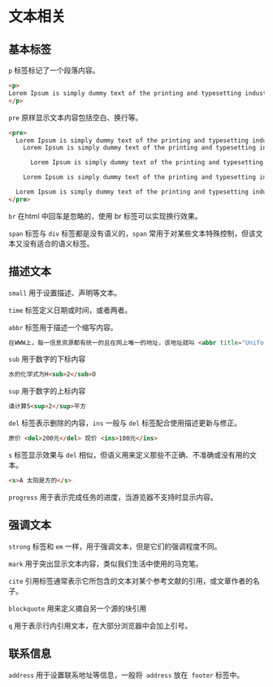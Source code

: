 # 文本相关

## 基本标签

`p` 标签标记了一个段落内容。
```html
<p>
Lorem Ipsum is simply dummy text of the printing and typesetting industry. Lorem Ipsum has been the industry's standard dummy text ever since the 1500s, when an unknown printer took a galley of type and scrambled it to make a type specimen book. It has survived not only five centuries, but also the leap into electronic typesetting, remaining essentially unchanged. It was popularised in the 1960s with the release of Letraset sheets containing Lorem Ipsum passages, and more recently with desktop publishing software like Aldus PageMaker including versions of Lorem Ipsum.
</p>
```

`pre` 原样显示文本内容包括空白、换行等。

```html
<pre>
  Lorem Ipsum is simply dummy text of the printing and typesetting industry.
    Lorem Ipsum is simply dummy text of the printing and typesetting industry.

      Lorem Ipsum is simply dummy text of the printing and typesetting industry.

    Lorem Ipsum is simply dummy text of the printing and typesetting industry.

  Lorem Ipsum is simply dummy text of the printing and typesetting industry.
</pre>
```

`br` 在html 中回车是忽略的，使用 br 标签可以实现换行效果。

`span` 标签与 `div` 标签都是没有语义的，`span` 常用于对某些文本特殊控制，但该文本又没有适合的语义标签。

## 描述文本

`small` 用于设置描述、声明等文本。

`time` 标签定义日期或时间，或者两者。

`abbr` 标签用于描述一个缩写内容。

```html
在WWW上，每一信息资源都有统一的且在网上唯一的地址，该地址就叫 <abbr title="Uniform Resource Locator">URL</abbr> 统一资源定位符。
```

`sub` 用于数字的下标内容
```html
水的化学式为H<sub>2</sub>O
```

`sup` 用于数字的上标内容
```html
请计算5<sup>2</sup>平方
```

`del` 标签表示删除的内容，`ins` 一般与 `del` 标签配合使用描述更新与修正。
```html
原价 <del>200元</del> 现价 <ins>100元</ins>
```

`s` 标签显示效果与 `del` 相似，但语义用来定义那些不正确、不准确或没有用的文本。
```html
<s>A 太阳是方的</s>
```

`progress` 用于表示完成任务的进度，当游览器不支持时显示内容。

## 强调文本
`strong` 标签和 `em` 一样，用于强调文本，但是它们的强调程度不同。

`mark` 用于突出显示文本内容，类似我们生活中使用的马克笔。

`cite` 引用标签通常表示它所包含的文本对某个参考文献的引用，或文章作者的名子。

`blockquote` 用来定义摘自另一个源的块引用

`q` 用于表示行内引用文本，在大部分浏览器中会加上引号。

## 联系信息
`address` 用于设置联系地址等信息，一般将` address` 放在` footer` 标签中。